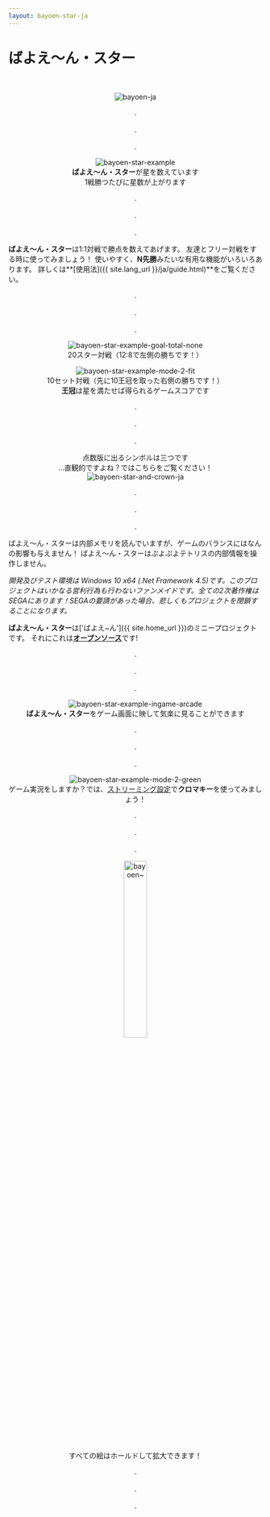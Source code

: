 ```yaml
---
layout: bayoen-star-ja
---
```


# ばよえ〜ん・スター

<br/>
<p align="center">
    <img src="{{ site.lang_url }}/res/bayoen-ja.png" class="box" alt="bayoen-ja"/>
</p>

<p align="center">
.<br/><br/>
.<br/><br/>
.
</p>

<p align="center">
    <img src="{{ site.lang_url }}/res/bayoen-star-example.png" class="shadow-box" alt="bayoen-star-example"/>
    <br/><span><strong>ばよえ〜ん・スター</strong>が星を数えています</span>
    <br/><span>1戦勝つたびに星数が上がります</span>
</p>

<p align="center">
.<br/><br/>
.<br/><br/>
.
</p>

**ばよえ〜ん・スター**は1:1対戦で勝点を数えてあげます。
友達とフリー対戦をする時に使ってみましょう！
使いやすく、**N先勝**みたいな有用な機能がいろいろあります。
詳しくは**[使用法]({{ site.lang_url }}/ja/guide.html)**をご覧ください。

<p align="center">
.<br/><br/>
.<br/><br/>
.
</p>

<p align="center">
    <img src="{{ site.lang_url }}/res/bayoen-star-example-goal-total-none.png" class="shadow-box" alt="bayoen-star-example-goal-total-none"/>
    <br/><span>20スター対戦（12:8で左側の勝ちです！）</span>
</p>

<p align="center">
    <img src="{{ site.lang_url }}/res/bayoen-star-example-mode-2-fit.png" class="shadow-box" alt="bayoen-star-example-mode-2-fit"/>
    <br/><span>10セット対戦（先に10王冠を取った右側の勝ちです！）</span>
    <br/><span><strong>王冠</strong>は星を満たせば得られるゲームスコアです</span>
</p>

<p align="center">
.<br/><br/>
.<br/><br/>
.
</p>

<p align="center">
    <span>点数版に出るシンボルは三つです</span>
    <br/><span>…直観的ですよね？ではこちらをご覧ください！</span>
    <br/><img src="{{ site.lang_url }}/res/bayoen-star-and-crown-ja.png" class="box" alt="bayoen-star-and-crown-ja"/>
</p>

<p align="center">
.<br/><br/>
.<br/><br/>
.
</p>

ばよえ〜ん・スターは内部メモリを読んでいますが、ゲームのバランスにはなんの影響も与えません！
ばよえ〜ん・スターはぷよぷよテトリスの内部情報を操作しません。

_開発及びテスト環境は Windows 10 x64 (.Net Framework 4.5)です。このプロジェクトはいかなる営利行為も行わないファンメイドです。全ての2次著作権はSEGAにあります！SEGAの要請があった場合、悲しくもプロジェクトを閉鎖することになります。_


**ばよえ〜ん・スター**は['ばよえ~ん']({{ site.home_url }})のミニープロジェクトです。 それにこれは[**オープンソース**](https://github.com/bayoen)です!

<p align="center">
.<br/><br/>
.<br/><br/>
.
</p>

<p align="center">
    <img src="{{ site.lang_url }}/res/bayoen-star-example-ingame-arcade.png" class="shadow-box" alt="bayoen-star-example-ingame-arcade"/>
    <br/><span><strong>ばよえ〜ん・スター</strong>をゲーム画面に映して気楽に見ることができます</span>
</p>

<p align="center">
.<br/><br/>
.<br/><br/>
.
</p>

<p align="center">
    <img src="{{ site.lang_url }}/res/bayoen-star-example-mode-2-green.png" class="shadow-box" alt="bayoen-star-example-mode-2-green"/>
    <br/><span>ゲーム実況をしますか？では、<a href="{{ site.lang_url }}/ja/streaming.html">ストリーミング設定</a>で<strong>クロマキー</strong>を使ってみましょう！</span>
</p>

<p align="center">
.<br/><br/>
.<br/><br/>
.
</p>

<p align="center">
   <img src="{{ site.lang_url }}/res/dailycarbuncle_kirbuncle.png" class="box" width="30%" alt="bayoen~"/>
    <br/><span>すべての絵はホールドして拡大できます！</span>
</p>

<p align="center">
.<br/><br/>
.<br/><br/>
.
</p>
